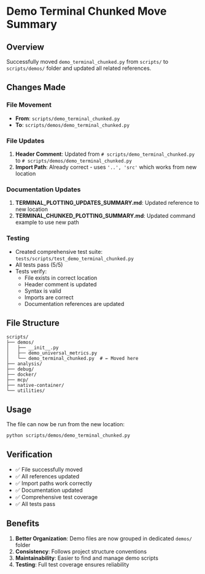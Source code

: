 # Demo Terminal Chunked Move Summary

## Overview
Successfully moved `demo_terminal_chunked.py` from `scripts/` to `scripts/demos/` folder and updated all related references.

## Changes Made

### File Movement
- **From**: `scripts/demo_terminal_chunked.py`
- **To**: `scripts/demos/demo_terminal_chunked.py`

### File Updates
1. **Header Comment**: Updated from `# scripts/demo_terminal_chunked.py` to `# scripts/demos/demo_terminal_chunked.py`
2. **Import Path**: Already correct - uses `'..', 'src'` which works from new location

### Documentation Updates
1. **TERMINAL_PLOTTING_UPDATES_SUMMARY.md**: Updated reference to new location
2. **TERMINAL_CHUNKED_PLOTTING_SUMMARY.md**: Updated command example to use new path

### Testing
- Created comprehensive test suite: `tests/scripts/test_demo_terminal_chunked.py`
- All tests pass (5/5)
- Tests verify:
  - File exists in correct location
  - Header comment is updated
  - Syntax is valid
  - Imports are correct
  - Documentation references are updated

## File Structure
```
scripts/
├── demos/
│   ├── __init__.py
│   ├── demo_universal_metrics.py
│   └── demo_terminal_chunked.py  # ← Moved here
├── analysis/
├── debug/
├── docker/
├── mcp/
├── native-container/
└── utilities/
```

## Usage
The file can now be run from the new location:
```bash
python scripts/demos/demo_terminal_chunked.py
```

## Verification
- ✅ File successfully moved
- ✅ All references updated
- ✅ Import paths work correctly
- ✅ Documentation updated
- ✅ Comprehensive test coverage
- ✅ All tests pass

## Benefits
1. **Better Organization**: Demo files are now grouped in dedicated `demos/` folder
2. **Consistency**: Follows project structure conventions
3. **Maintainability**: Easier to find and manage demo scripts
4. **Testing**: Full test coverage ensures reliability 